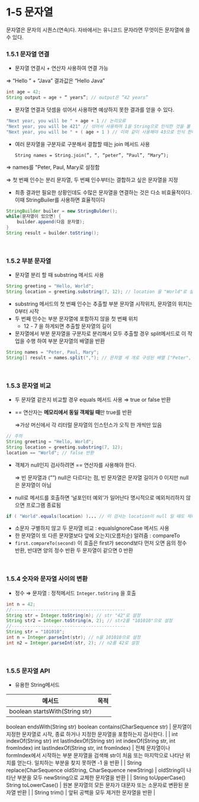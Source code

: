 # 1-5 문자열
문자열은 문자의 시퀀스(연속)다.  자바에서는 유니코드 문자라면 무엇이든 문자열에 쓸 수 있다.
<br>

### 1.5.1 문자열 연결

- 문자열 연결시 + 연산자 사용하여 연결 가능

 ⇒  “Hello ” +  “Java” 결과값은 “Hello Java”

```java
int age = 42;
String output = age + “ years”; // output은 “42 years”
```

- 문자열 연결과 덧셈을 섞어서 사용하면 예상하지 못한 결과를 얻을 수 있다.

```java
"Next year, you will be " + age + 1 // 논리오류
"Next year, you will be 421" // 섞어서 사용하여 1을 String으로 인식한 것을 볼 수 있다.
"Next year, you will be " + ( age + 1 ) // 이와 같이 사용해야 43으로 인식 한다.
```

- 여러 문자열을 구분자로 구분해서 결합할 때는 join 메서드 사용

  `String names = String.join(”, “, “peter”, “Paul”, “Mary”);` 

⇒ names를 "Peter, Paul, Mary로 설정함

⇒ 첫 번째 인수는 분리 문자열, 두 번째 인수부터는 결합하고 싶은 문자열을 지정

- 최종 결과만 필요한 상황인데도 수많은 문자열을 연결하는 것은 다소 비효율적이다. 이때 StringBuiler를 사용하면 효율적이다

```java
StringBuilder builer = new StringBulder();
while(문자열이 있으면) {
	builder.append(다음 문자열);
}
String result = builder.toString();
```
<br>

### 1.5.2 부분 문자열

- 문자열 분리 할 때 substring 메서드 사용

```java
String greeting = "Hello, World";
String location = greeting.substring(7, 12); // location 을 "World"로 설정한다.
```

- substring 메서드의 첫 번째 인수는 추출할 부분 문자열 시작위치, 문자열의 위치는 0부터 시작
- 두 번째 인수는 부분 문자열에 포함하지 않을 첫 번째 위치
    - 12 - 7 을 하게되면 추출할 문자열의 길이
- 문자열에서 부분 문자열을 구분자로 분리해서 모두 추출할 경우 split메서드로 이 작업을 수행 하여 부분 문자열의 배열을 반환

```java
String names = "Peter, Paul, Mary";
String[] result = names.split(","); // 문자열 세 개로 구성된 배열 ["Peter", "Paul", "Mary"]
```
<br>

### 1.5.3 문자열 비교

- 두 문자열 같은지 비교할 경우 equals 메서드 사용 ⇒ true or false 반환
- == 연산자는 **메모리에서 동일 객체일 때**만 true를 반환

    ⇒가상 머신에서 각 리터럴 문자열의 인스턴스가 오직 한 개씩만 있음

```java
// 주의
String greeting = "Hello, World";
String location = greeting.substring(7, 12);
location == "World"; // false 반환
```

- 객체가 null인지 검사하려면 == 연산자를 사용해야 한다.

    ⇒ 빈 문자열과 (””) null은 다르다는 점, 빈 문자열은 문자열 길이가 0 이지만 null은 문자열이 아님

- null로 메서드를 호출하면 ‘널포인터 예외’가 일어난다 명시적으로 예외처리하지 않으면 프로그램 종료됨

```java
if ( "World".equals(location) )... // 이 검사는 location이 null 일 때도 제대로 작동
```

- 소문자 구별하지 않고 두 문자열 비교 : equalsIgnoreCase 메서드 사용
- 한 문자열이 또 다른 문자열보다 앞에 오는지(오름차순) 알려줌 : compareTo
- `first.compareTo(second)` 이 호출은 first가 second보다 먼저 오면 음의 정수 반환, 반대면 양의 정수 반환 두 문자열이 같으면 0 반환
<br>

### 1.5.4 숫자와 문자열 사이의 변환

- 정수 ⇒ 문자열 : 정적메서드 `Integer.toString` 을 호출

```java
int n = 42;
//-------------------------------------------
String str = Integer.toString(n); // str "42"로 설정
String str2 = Integer.toString(n, 2); // str2를 "101010"으로 설정
//-------------------------------------------
String str = "101010";
int n = Integer.parseInt(str); // n을 101010으로 설정
int n2 = Integer.parseInt(str, 2); // n2를 42로 설정
```
<br>

### 1.5.5 문자열 API

- 유용한 String메서드

| 메서드 | 목적 |
| --- | --- |
| boolean startsWith(String str)
boolean endsWith(String str)
boolean contains(CharSequence str) | 문자열이 지정한 문자열로 시작, 종료 하거나 지정한 문자열을 포함하는지 검사한다. |
| int indexOf(String str)
int lastIndexOf(String str)
int indexOf(String str, int fromIndex)
int lastIndexOf(String str, int fromIndex) | 전체 문자열이나 formIndex에서 시작하는 부분 문자열을 검색해 str이 처음 또는 마지막으로 나타난 위치를 얻는다. 일치하는 부분을 찾지 못하면 -1 을 반환 |
| String replace(CharSequence oldString, CharSequence newString) | oldString이 나타난 부분을 모두 newString으로 교체한 문자열을 반환 |
| String toUpperCase()
String toLowerCase() | 원본 문자열의 모든 문자가 대문자 또는 소문자로 변환된 문자열 반환 |
| String trim() | 앞뒤 공백을 모두 제거한 문자열을 반환 |